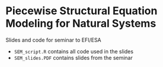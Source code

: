 # Piecewise Structural Equation Modeling for Natural Systems
Slides and code for seminar to EFI/ESA
- `SEM_script.R` contains all code used in the slides
- `SEM_slides.PDF` contains slides from the seminar
